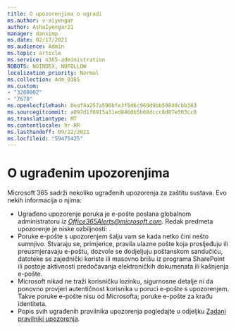 ```yaml
---
title: O upozorenjima o ugradi
ms.author: v-aiyengar
author: AshaIyengar21
manager: dansimp
ms.date: 02/17/2021
ms.audience: Admin
ms.topic: article
ms.service: o365-administration
ROBOTS: NOINDEX, NOFOLLOW
localization_priority: Normal
ms.collection: Adm_O365
ms.custom:
- "3200002"
- "7670"
ms.openlocfilehash: 0eaf4a257a596bfe3f5d6c969d9bb59848cbb383
ms.sourcegitcommit: a097d1f8915a31ed8460b5b68dccc8d87e563cc0
ms.translationtype: MT
ms.contentlocale: hr-HR
ms.lasthandoff: 09/22/2021
ms.locfileid: "59475425"
---
```

# <a name="about-built-in-alerts"></a>O ugrađenim upozorenjima

Microsoft 365 sadrži nekoliko ugrađenih upozorenja za zaštitu sustava. Evo nekih informacija o njima:

- Ugrađeno upozorenje poruka je e-pošte poslana globalnom administratoru *iz Office365Alerts@microsoft.com*. Redak predmeta upozorenje je niske ozbiljnosti: <name of alert policy> .
- Poruke e-pošte s upozorenjem šalju vam se kada netko čini nešto sumnjivo. Stvaraju se, primjerice, pravila ulazne pošte koja prosljeđuju ili preusmjeravaju e-poštu, dozvole se dodjeljuju poštanskom sandučiću, datoteke se zajednički koriste ili masovno brišu iz programa SharePoint ili postoje aktivnosti predočavanja elektroničkih dokumenata ili kašnjenja e-pošte.
- Microsoft nikad ne traži korisničku lozinku, sigurnosne detalje ni da ponovno provjeri autentičnost korisnika u poruci e-pošte s upozorenjem. Takve poruke e-pošte nisu od Microsofta; poruke e-pošte za krađu identiteta.
- Popis svih ugrađenih pravilnika upozorenja pogledajte u odjeljku [Zadani pravilniki upozorenja](https://go.microsoft.com/fwlink/?linkid=2103170).
